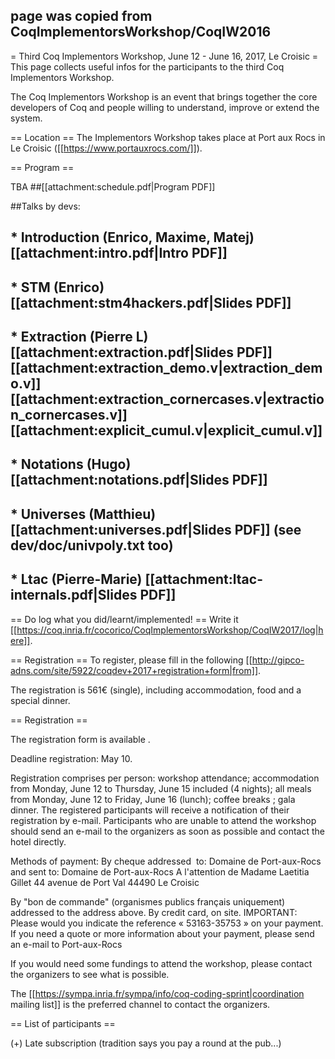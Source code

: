 ## page was copied from CoqImplementorsWorkshop/CoqIW2016
= Third Coq Implementors Workshop, June 12 - June 16, 2017, Le Croisic =
This page collects useful infos for the participants to the third Coq Implementors Workshop.

The Coq Implementors Workshop is an event that brings together the core developers of Coq and people willing to understand, improve or extend the system.

== Location ==
The Implementors Workshop takes place at Port aux Rocs in Le Croisic ([[https://www.portauxrocs.com/]]).


== Program ==

TBA
##[[attachment:schedule.pdf|Program PDF]]

##Talks by devs:

## * Introduction (Enrico, Maxime, Matej) [[attachment:intro.pdf|Intro PDF]]
## * STM (Enrico) [[attachment:stm4hackers.pdf|Slides PDF]]
## * Extraction (Pierre L) [[attachment:extraction.pdf|Slides PDF]] [[attachment:extraction_demo.v|extraction_demo.v]] [[attachment:extraction_cornercases.v|extraction_cornercases.v]] [[attachment:explicit_cumul.v|explicit_cumul.v]]
## * Notations (Hugo) [[attachment:notations.pdf|Slides PDF]]
## * Universes (Matthieu) [[attachment:universes.pdf|Slides PDF]] (see dev/doc/univpoly.txt too)
## * Ltac (Pierre-Marie) [[attachment:ltac-internals.pdf|Slides PDF]]

== Do log what you did/learnt/implemented! ==
Write it [[https://coq.inria.fr/cocorico/CoqImplementorsWorkshop/CoqIW2017/log|here]].

== Registration ==
To register, please fill in the following [[http://gipco-adns.com/site/5922/coqdev+2017+registration+form|from]].

The registration is 561€ (single), including accommodation, food and a special dinner.

== Registration ==

The registration form is available .

Deadline registration: May 10.



Registration comprises per person:
workshop attendance;
accommodation from Monday, June 12 to Thursday, June 15 included (4 nights);
all meals from Monday, June 12 to Friday, June 16 (lunch);
coffee breaks ;
gala dinner.
The registered participants will receive a notification of their registration by e-mail.
Participants who are unable to attend the workshop should send an e-mail to the organizers as soon as possible and contact the hotel directly.

Methods of payment:
By cheque addressed  to: Domaine de Port-aux-Rocs
and sent to:
Domaine de Port-aux-Rocs
A l'attention de Madame Laetitia Gillet
44 avenue de Port Val
44490 Le Croisic

By "bon de commande" (organismes publics français uniquement) addressed to the address above.
By credit card, on site.
IMPORTANT: Please would you indicate the reference « 53163-35753 » on your payment.
If you need a quote or more information about your payment, please send an e-mail to Port-aux-Rocs

If you would need some fundings to attend the workshop, please contact
the organizers to see what is possible. 

The [[https://sympa.inria.fr/sympa/info/coq-coding-sprint|coordination mailing list]] is the preferred channel to contact the organizers. 


== List of participants ==


(+) Late subscription (tradition says you pay a round at the pub...)
